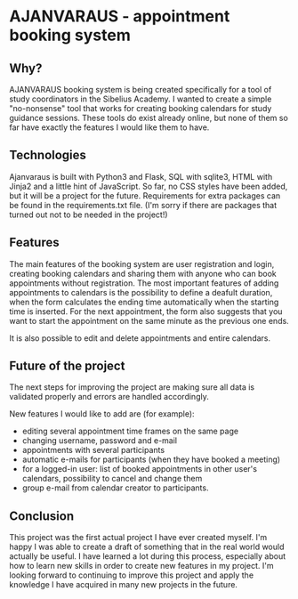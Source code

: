 # AJANVARAUS - appointment booking system

## Why?

AJANVARAUS booking system is being created specifically for a tool of study coordinators in the Sibelius Academy. I wanted to create a simple "no-nonsense" tool that works for creating booking calendars for study guidance sessions. These tools do exist already online, but none of them so far have exactly the features I would like them to have.

## Technologies

Ajanvaraus is built with Python3 and Flask, SQL with sqlite3, HTML with Jinja2 and a little hint of JavaScript. So far, no CSS styles have been added, but it will be a project for the future. Requirements for extra packages can be found in the requirements.txt file. (I'm sorry if there are packages that turned out not to be needed in the project!)

## Features

The main features of the booking system are user registration and login, creating booking calendars and sharing them with anyone who can book appointments without registration. The most important features of adding appointments to calendars is the possibility to define a deafult duration, when the form calculates the ending time automatically when the starting time is inserted. For the next appointment, the form also suggests that you want to start the appointment on the same minute as the previous one ends. 

It is also possible to edit and delete appointments and entire calendars.

## Future of the project

The next steps for improving the project are making sure all data is validated properly and errors are handled accordingly. 

New features I would like to add are (for example): 
- editing several appointment time frames on the same page
- changing username, password and e-mail
- appointments with several participants
- automatic e-mails for participants (when they have booked a meeting)
- for a logged-in user: list of booked appointments in other user's calendars, possibility to cancel and change them
- group e-mail from calendar creator to participants.

## Conclusion

This project was the first actual project I have ever created myself. I'm happy I was able to create a draft of something that in the real world would actually be useful. I have learned a lot during this process, especially about how to learn new skills in order to create new features in my project. I'm looking forward to continuing to improve this project and apply the knowledge I have acquired in many new projects in the future.